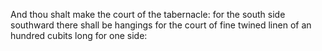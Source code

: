 And thou shalt make the court of the tabernacle: for the south side southward there shall be hangings for the court of fine twined linen of an hundred cubits long for one side:
